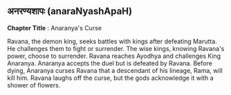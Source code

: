 ## अनरण्यशापः (anaraNyashApaH)
**Chapter Title** : Anaranya's Curse

Ravana, the demon king, seeks battles with kings after defeating Marutta. He challenges them to fight or surrender. The wise kings, knowing Ravana's power, choose to surrender. Ravana reaches Ayodhya and challenges King Anaranya. Anaranya accepts the duel but is defeated by Ravana. Before dying, Anaranya curses Ravana that a descendant of his lineage, Rama, will kill him. Ravana laughs off the curse, but the gods acknowledge it with a shower of flowers.